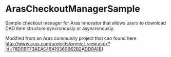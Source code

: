 # ArasCheckoutManagerSample

Sample checkout manager for Aras Innovator that allows users to download CAD item structure syncronously or asyncronously.

Modified from an Aras community project that can found here
http://www.aras.com/projects/project-view.aspx?id=78D0BF73AEAE45A19360662B2ADD8A1B)
